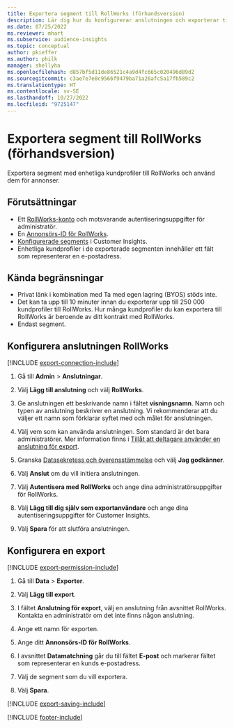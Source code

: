 ```yaml
---
title: Exportera segment till RollWorks (förhandsversion)
description: Lär dig hur du konfigurerar anslutningen och exporterar till RollWorks.
ms.date: 07/25/2022
ms.reviewer: mhart
ms.subservice: audience-insights
ms.topic: conceptual
author: pkieffer
ms.author: philk
manager: shellyha
ms.openlocfilehash: d857bf5d11de86521c4a9d4fc665c020496d89d2
ms.sourcegitcommit: c3ae7e7e0c9566f9479ba71a26afc5a17fb589c2
ms.translationtype: HT
ms.contentlocale: sv-SE
ms.lasthandoff: 10/27/2022
ms.locfileid: "9725147"
---
```

# <a name="export-segments-to-rollworks-preview"></a>Exportera segment till RollWorks (förhandsversion)

Exportera segment med enhetliga kundprofiler till RollWorks och använd dem för annonser.

## <a name="prerequisites"></a>Förutsättningar

- Ett [RollWorks-konto](https://www.rollworks.com/) och motsvarande autentiseringsuppgifter för administratör.
- En [Annonsörs-ID för RollWorks](https://help.adroll.com/hc/articles/212011838-Advertiser-Profiles).
- [Konfigurerade segments](segments.md) i Customer Insights.
- Enhetliga kundprofiler i de exporterade segmenten innehåller ett fält som representerar en e-postadress.

## <a name="known-limitations"></a>Kända begränsningar

- Privat länk i kombination med Ta med egen lagring (BYOS) stöds inte.
- Det kan ta upp till 10 minuter innan du exporterar upp till 250 000 kundprofiler till RollWorks. Hur många kundprofiler du kan exportera till RollWorks är beroende av ditt kontrakt med RollWorks.
- Endast segment.

## <a name="set-up-connection-to-rollworks"></a>Konfigurera anslutningen RollWorks

[!INCLUDE [export-connection-include](includes/export-connection-admn.md)]

1. Gå till **Admin** > **Anslutningar**.

1. Välj **Lägg till anslutning** och välj **RollWorks**.

1. Ge anslutningen ett beskrivande namn i fältet **visningsnamn**. Namn och typen av anslutning beskriver en anslutning. Vi rekommenderar att du väljer ett namn som förklarar syftet med och målet för anslutningen.

1. Välj vem som kan använda anslutningen.  Som standard är det bara administratörer. Mer information finns i [Tillåt att deltagare använder en anslutning för export](connections.md#allow-contributors-to-use-a-connection-for-exports).

1. Granska [Datasekretess och överensstämmelse](connections.md#data-privacy-and-compliance) och välj **Jag godkänner**.

1. Välj **Anslut** om du vill initiera anslutningen.

1. Välj **Autentisera med RollWorks** och ange dina administratörsuppgifter för RollWorks.

1. Välj **Lägg till dig själv som exportanvändare** och ange dina autentiseringsuppgifter för Customer Insights.

1. Välj **Spara** för att slutföra anslutningen.

## <a name="configure-an-export"></a>Konfigurera en export

[!INCLUDE [export-permission-include](includes/export-permission.md)]

1. Gå till **Data** > **Exporter**.

1. Välj **Lägg till export**.

1. I fältet **Anslutning för export**, välj en anslutning från avsnittet RollWorks. Kontakta en administratör om det inte finns någon anslutning.

1. Ange ett namn för exporten.

1. Ange ditt **Annonsörs-ID för RollWorks**.

1. I avsnittet **Datamatchning** går du till fältet **E-post** och markerar fältet som representerar en kunds e-postadress.

1. Välj de segment som du vill exportera.

1. Välj **Spara**.

[!INCLUDE [export-saving-include](includes/export-saving.md)]

[!INCLUDE [footer-include](includes/footer-banner.md)]
